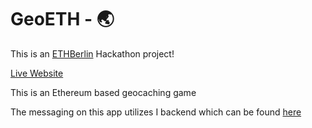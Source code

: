 # GeoETH - 🌏

This is an [ETHBerlin](https://ethberlin.com/) Hackathon project!

[Live Website](https://noahzinsmeister.github.io/geoETH-frontend/)

This is an Ethereum based geocaching game

The messaging on this app utilizes I backend which can be found [here](https://github.com/andy8052/geoETH-backend)

